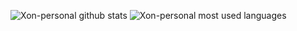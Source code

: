 ![Xon-personal github stats](https://github-readme-stats.vercel.app/api?username=xon-personal&theme=midnight-purple&show_icons=true&include_all_commits=true)
![Xon-personal most used languages](https://github-readme-stats.vercel.app/api/top-langs/?username=xon-personal&layout=compact&theme=material-palenight)
